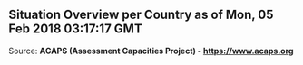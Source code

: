 ## Situation Overview per Country as of Mon, 05 Feb 2018 03:17:17 GMT

Source: **ACAPS (Assessment Capacities Project) - https://www.acaps.org**